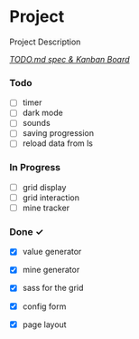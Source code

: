 # Project

Project Description

<em>[TODO.md spec & Kanban Board](https://bit.ly/3fCwKfM)</em>

### Todo

- [ ] timer  
- [ ] dark mode  
- [ ] sounds  
- [ ] saving progression  
- [ ] reload data from ls  

### In Progress

- [ ] grid display  
- [ ] grid interaction  
- [ ] mine tracker  

### Done ✓

- [x] value generator  
- [x] mine generator  
- [x] sass for the grid  
- [x] config form  
- [x] page layout  

